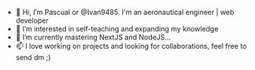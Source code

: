 - 👋 Hi, I’m Pascual or @Ivan9485. I'm an aeronautical engineer | web developer 
- 👀 I’m interested in self-teaching and expanding my knowledge 
- 🌱 I’m currently mastering NextJS and NodeJS...
- 📫 I love working on projects and looking for collaborations, feel free to send dm ;)

<!---
Ivan9485/Ivan9485 is a ✨ special ✨ repository because its `README.md` (this file) appears on your GitHub profile.
You can click the Preview link to take a look at your changes.
--->
